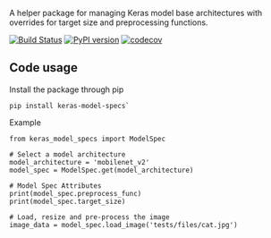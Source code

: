 A helper package for managing Keras model base architectures with overrides for target size and preprocessing functions.

[![Build Status](https://travis-ci.org/triagemd/keras-model-specs.svg?branch=master)](https://travis-ci.org/triagemd/keras-model-specs)
[![PyPI version](https://badge.fury.io/py/keras-model-specs.svg)](https://badge.fury.io/py/keras-model-specs)
[![codecov](https://codecov.io/gh/triagemd/keras-model-specs/branch/master/graph/badge.svg)](https://codecov.io/gh/triagemd/keras-model-specs)


## Code usage

Install the package through pip

```
pip install keras-model-specs`
```

Example

```
from keras_model_specs import ModelSpec

# Select a model architecture
model_architecture = 'mobilenet_v2'
model_spec = ModelSpec.get(model_architecture)

# Model Spec Attributes
print(model_spec.preprocess_func)
print(model_spec.target_size)

# Load, resize and pre-process the image 
image_data = model_spec.load_image('tests/files/cat.jpg')
```
